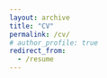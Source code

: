 ```yaml
---
layout: archive
title: "CV"
permalink: /cv/
# author_profile: true
redirect_from:
  - /resume
---
```

<div id="pdf-viewer" style="width:100%; height:100vh;"></div>
<script>
  var url = 'http://Umair-JMC.github.io/files/Umair_Academic_CV_August_24.pdf';
  
  var pdfjsLib = window['pdfjs-dist/build/pdf'];
  pdfjsLib.GlobalWorkerOptions.workerSrc = 'https://mozilla.github.io/pdf.js/build/pdf.worker.js';
  
  var loadingTask = pdfjsLib.getDocument(url);
  loadingTask.promise.then(function(pdf) {
    pdf.getPage(1).then(function(page) {
      var scale = 1.5;
      var viewport = page.getViewport({ scale: scale });
      
      var canvas = document.createElement('canvas');
      var context = canvas.getContext('2d');
      canvas.height = viewport.height;
      canvas.width = viewport.width;
      
      document.getElementById('pdf-viewer').appendChild(canvas);
      
      var renderContext = {
        canvasContext: context,
        viewport: viewport
      };
      page.render(renderContext);
    });
  });
</script>
